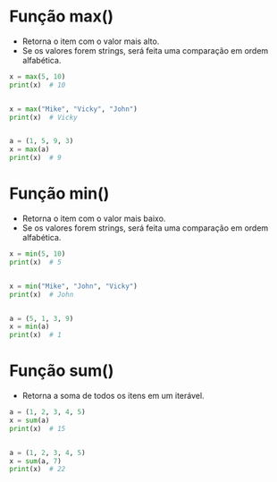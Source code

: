# Função max()

- Retorna o item com o valor mais alto.
- Se os valores forem strings, será feita uma comparação em ordem alfabética.


```python
x = max(5, 10)
print(x)  # 10


x = max("Mike", "Vicky", "John")
print(x)  # Vicky


a = (1, 5, 9, 3)
x = max(a)
print(x)  # 9
```


# Função min()


- Retorna o item com o valor mais baixo.
- Se os valores forem strings, será feita uma comparação em ordem alfabética.


```python
x = min(5, 10)
print(x)  # 5


x = min("Mike", "John", "Vicky")
print(x)  # John


a = (5, 1, 3, 9)
x = min(a)
print(x)  # 1
```


# Função sum()


- Retorna a soma de todos os itens em um iterável.


```python
a = (1, 2, 3, 4, 5)
x = sum(a)
print(x)  # 15


a = (1, 2, 3, 4, 5)
x = sum(a, 7)
print(x)  # 22
```